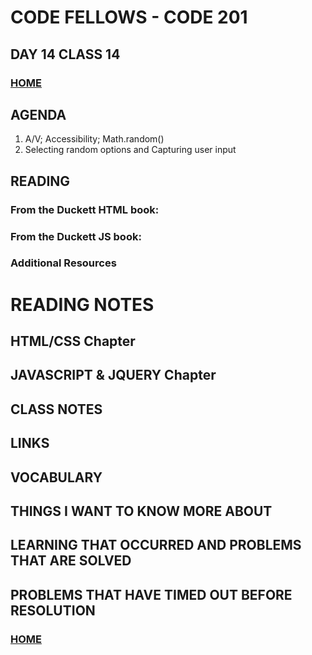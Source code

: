 # CODE FELLOWS - CODE 201

## DAY 14 CLASS 14


### [HOME](../README.md)

## AGENDA
1.  A/V; Accessibility; Math.random()
1.  Selecting random options and Capturing user input

## READING
### From the Duckett HTML book:

### From the Duckett JS book:

### Additional Resources

# READING NOTES
## HTML/CSS Chapter 

## JAVASCRIPT & JQUERY Chapter 

## CLASS NOTES

## LINKS

## VOCABULARY

## THINGS I WANT TO KNOW MORE ABOUT

## LEARNING THAT OCCURRED AND PROBLEMS THAT ARE SOLVED

## PROBLEMS THAT HAVE TIMED OUT BEFORE RESOLUTION

### [HOME](../README.md)